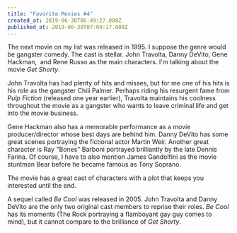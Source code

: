 ```yaml
---
title: "Favorite Movies #4"
created_at: 2019-06-30T06:49:27.000Z
published_at: 2019-06-30T07:04:17.000Z
---
```

The next movie on my list was released in 1995. I suppose the genre would be gangster comedy. The cast is stellar. John Travolta, Danny DeVito, Gene Hackman,  and Rene Russo as the main characters. I'm talking about the movie _Get Shorty_.

John Travolta has had plenty of hits and misses, but for me one of his hits is his role as the gangster Chili Palmer. Perhaps riding his resurgent fame from _Pulp Fiction_ (released one year earlier), Travolta maintains his coolness throughout the movie as a gangster who wants to leave criminal life and get into the movie business. 

Gene Hackman also has a memorable performance as a movie producer/director whose best days are behind him. Danny DeVito has some great scenes portraying the fictional actor Martin Weir. Another great character is Ray "Bones" Barboni portrayed brilliantly by the late Dennis Farina. Of course, I have to also mention James Gandolfini as the movie stuntman Bear before he became famous as Tony Soprano.

The movie has a great cast of characters with a plot that keeps you interested until the end. 

A sequel called _Be Cool_ was released in 2005. John Travolta and Danny DeVito are the only two original cast members to reprise their roles. _Be Cool_ has its moments (The Rock portraying a flamboyant gay guy comes to mind), but it cannot compare to the brilliance of _Get Shorty_.
